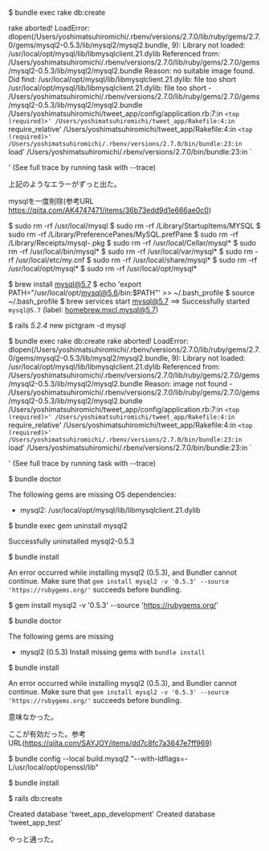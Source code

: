 $ bundle exec rake db:create

rake aborted!
LoadError: dlopen(/Users/yoshimatsuhiromichi/.rbenv/versions/2.7.0/lib/ruby/gems/2.7.0/gems/mysql2-0.5.3/lib/mysql2/mysql2.bundle, 9): Library not loaded: /usr/local/opt/mysql/lib/libmysqlclient.21.dylib
  Referenced from: /Users/yoshimatsuhiromichi/.rbenv/versions/2.7.0/lib/ruby/gems/2.7.0/gems/mysql2-0.5.3/lib/mysql2/mysql2.bundle
  Reason: no suitable image found.  Did find:
  /usr/local/opt/mysql/lib/libmysqlclient.21.dylib: file too short
  /usr/local/opt/mysql/lib/libmysqlclient.21.dylib: file too short - /Users/yoshimatsuhiromichi/.rbenv/versions/2.7.0/lib/ruby/gems/2.7.0/gems/mysql2-0.5.3/lib/mysql2/mysql2.bundle
/Users/yoshimatsuhiromichi/tweet_app/config/application.rb:7:in `<top (required)>'
/Users/yoshimatsuhiromichi/tweet_app/Rakefile:4:in `require_relative'
/Users/yoshimatsuhiromichi/tweet_app/Rakefile:4:in `<top (required)>'
/Users/yoshimatsuhiromichi/.rbenv/versions/2.7.0/bin/bundle:23:in `load'
/Users/yoshimatsuhiromichi/.rbenv/versions/2.7.0/bin/bundle:23:in `<main>'
(See full trace by running task with --trace)


上記のようなエラーがずっと出た。

mysqlを一度削除(参考URL https://qiita.com/AK4747471/items/36b73edd9d1e666ae0c0)


$ sudo rm -rf /usr/local/mysql
$ sudo rm -rf /Library/StartupItems/MYSQL
$ sudo rm -rf /Library/PreferencePanes/MySQL.prefPane
$ sudo rm -rf /Library/Receipts/mysql-.pkg
$ sudo rm -rf /usr/local/Cellar/mysql*
$ sudo rm -rf /usr/local/bin/mysql*
$ sudo rm -rf /usr/local/var/mysql*
$ sudo rm -rf /usr/local/etc/my.cnf
$ sudo rm -rf /usr/local/share/mysql*
$ sudo rm -rf /usr/local/opt/mysql*
$ sudo rm -rf /usr/local/opt/mysql*


$ brew install mysql@5.7
$ echo 'export PATH="/usr/local/opt/mysql@5.6/bin:$PATH"' >> ~/.bash_profile
$ source ~/.bash_profile
$ brew services start mysql@5.7
==> Successfully started `mysql@5.7` (label: homebrew.mxcl.mysql@5.7)

$ rails _5.2.4_ new pictgram -d mysql

$ bundle exec rake db:create
rake aborted!
LoadError: dlopen(/Users/yoshimatsuhiromichi/.rbenv/versions/2.7.0/lib/ruby/gems/2.7.0/gems/mysql2-0.5.3/lib/mysql2/mysql2.bundle, 9): Library not loaded: /usr/local/opt/mysql/lib/libmysqlclient.21.dylib
  Referenced from: /Users/yoshimatsuhiromichi/.rbenv/versions/2.7.0/lib/ruby/gems/2.7.0/gems/mysql2-0.5.3/lib/mysql2/mysql2.bundle
  Reason: image not found - /Users/yoshimatsuhiromichi/.rbenv/versions/2.7.0/lib/ruby/gems/2.7.0/gems/mysql2-0.5.3/lib/mysql2/mysql2.bundle
/Users/yoshimatsuhiromichi/tweet_app/config/application.rb:7:in `<top (required)>'
/Users/yoshimatsuhiromichi/tweet_app/Rakefile:4:in `require_relative'
/Users/yoshimatsuhiromichi/tweet_app/Rakefile:4:in `<top (required)>'
/Users/yoshimatsuhiromichi/.rbenv/versions/2.7.0/bin/bundle:23:in `load'
/Users/yoshimatsuhiromichi/.rbenv/versions/2.7.0/bin/bundle:23:in `<main>'
(See full trace by running task with --trace)

$ bundle doctor

The following gems are missing OS dependencies:
 * mysql2: /usr/local/opt/mysql/lib/libmysqlclient.21.dylib

$ bundle exec gem uninstall mysql2

Successfully uninstalled mysql2-0.5.3

$ bundle install

An error occurred while installing mysql2 (0.5.3), and Bundler cannot continue.
Make sure that `gem install mysql2 -v '0.5.3' --source 'https://rubygems.org/'` succeeds before bundling.

$ gem install mysql2 -v '0.5.3' --source 'https://rubygems.org/'

$ bundle doctor

The following gems are missing
 * mysql2 (0.5.3)
Install missing gems with `bundle install`

$ bundle install

An error occurred while installing mysql2 (0.5.3), and Bundler cannot continue.
Make sure that `gem install mysql2 -v '0.5.3' --source 'https://rubygems.org/'` succeeds before bundling.

意味なかった。

ここが有効だった。参考URL(https://qiita.com/SAYJOY/items/dd7c8fc7a3647e7ff969)

$ bundle config --local build.mysql2 "--with-ldflags=-L/usr/local/opt/openssl/lib"

$ bundle install

$ rails db:create

Created database 'tweet_app_development'
Created database 'tweet_app_test'

やっと通った。
